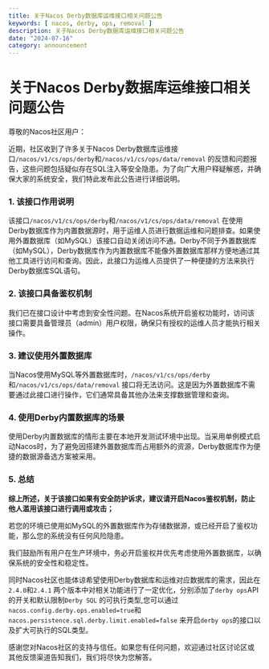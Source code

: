 ```yaml
---
title: 关于Nacos Derby数据库运维接口相关问题公告
keywords: [ nacos, derby, ops, removal ]
description: 关于Nacos Derby数据库运维接口相关问题公告
date: "2024-07-16"
category: announcement
---
```


# 关于Nacos Derby数据库运维接口相关问题公告

尊敬的Nacos社区用户：

近期，社区收到了许多关于Nacos Derby数据库运维接口`/nacos/v1/cs/ops/derby`和`/nacos/v1/cs/ops/data/removal`
的反馈和问题报告，这些问题包括疑似存在SQL注入等安全隐患。为了向广大用户释疑解惑，并确保大家的系统安全，我们特此发布此公告进行详细说明。

### 1. 该接口作用说明

该接口`/nacos/v1/cs/ops/derby`和`/nacos/v1/cs/ops/data/removal`
在使用Derby数据库作为内置数据源时，用于运维人员进行数据运维和问题排查。如果使用外置数据库（如MySQL）该接口自动关闭访问不通。Derby不同于外置数据库（如MySQL），Derby数据库作为内置数据库不能像外置数据库那样方便地通过其他工具进行访问和查询。因此，此接口为运维人员提供了一种便捷的方法来执行Derby数据库SQL语句。

### 2. 该接口具备鉴权机制

我们已在接口设计中考虑到安全性问题。在Nacos系统开启鉴权功能时，访问该接口需要具备管理员（admin）用户权限，确保只有授权的运维人员才能执行相关操作。

### 3. 建议使用外置数据库

当Nacos使用MySQL等外置数据库时，`/nacos/v1/cs/ops/derby`和`/nacos/v1/cs/ops/data/removal`
接口将无法访问。这是因为外置数据库不需要通过此接口进行操作，它们通常具备其他办法来支撑数据管理和查询。

### 4. 使用Derby内置数据库的场景

使用Derby内置数据库的情形主要在本地开发测试环境中出现。当采用单例模式启动Nacos时，为了避免因搭建外置数据库而占用额外的资源，Derby数据库作为便捷的数据源备选方案被采用。

### 5. 总结

**综上所述，关于该接口如果有安全防护诉求，建议请开启Nacos鉴权机制，防止他人滥用该接口进行调用或攻击；**

若您的环境已使用如MySQL的外置数据库作为存储数据源，或已经开启了鉴权功能，那么您的系统没有任何风险隐患。

我们鼓励所有用户在生产环境中，务必开启鉴权并优先考虑使用外置数据库，以确保系统的安全性和稳定性。

同时Nacos社区也能体谅希望使用Derby数据库和运维对应数据库的需求，因此在`2.4.0`和`2.4.1`
两个版本中对相关功能进行了一定优化，分别添加了`derby ops`API的开关和默认限制`Derby SQL`
的可执行类型,您可以通过`nacos.config.derby.ops.enabled=true`和`nacos.persistence.sql.derby.limit.enabled=false`
来开启`derby ops`的接口以及扩大可执行的SQL类型。

感谢您对Nacos社区的支持与信任。如果您有任何问题，欢迎通过社区讨论区或其他反馈渠道告知我们，我们将尽快为您解答。
